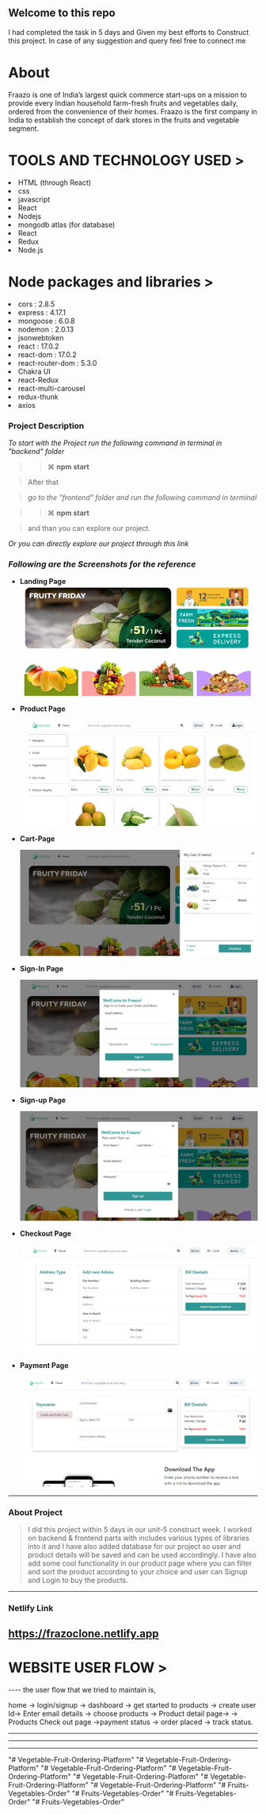 <h2>Welcome to this repo</h2>
I had completed the task in 5 days and Given my best efforts to Construct this project.
In case of any suggestion and query feel free to connect me

 <h1>About </h1>
Fraazo is one of India’s largest quick commerce start-ups on a mission to provide every Indian household farm-fresh fruits and vegetables daily, ordered from the convenience of their homes. Fraazo is the first company in India to establish the concept of dark stores in the fruits and vegetable segment.
 
 
 <h1>TOOLS AND TECHNOLOGY USED ></h1>
  <li>HTML (through React)</li>
  <li>css</li>
<li>javascript</li>  
<li>React</li>
<li>Nodejs</li>
<li>mongodb atlas (for database)</li>
 <li>React</li>
 <li>Redux</li>
 <li>Node.js</li>

 
 
  <h1>Node packages and libraries ></h1>
 <li>cors : 2.8.5</li>
 <li>express : 4.17.1</li>
 <li>mongoose : 6.0.8</li>
<li>nodemon : 2.0.13</li>
<li>jsonwebtoken</li>
 <li>react : 17.0.2</li>
 <li>react-dom : 17.0.2</li>
 <li>react-router-dom : 5.3.0</li>
  <li>Chakra UI</li>
 <li>react-Redux</li>
  <li>react-multi-carousel</li>
   <li>redux-thunk</li>
   <li>axios</li>
   
 

 



### Project Description

_To start with the Project run the following command in terminal in "backend" folder_

> > ⌘ **npm start**

> After that 

> _go to the "frontend" folder and run the following command in terminal_
 
> > ⌘ **npm start**

>   and than you can explore our project.

_Or you can directly explore our project through this link_
 
 
 ### _Following are the Screenshots for the reference_

- **Landing Page**
  ![Landing Page](IMAGES/Landing.png)

- **Product Page**

  ![Product Page](IMAGES/product.png)


- **Cart-Page**

  ![Cart-Page](IMAGES/Cart.png)
  
- **Sign-In Page**

  ![Sign-In Page](IMAGES/Login.png)
  
- **Sign-up Page**

  ![Sign-In Page](IMAGES/Signup.png)

- **Checkout Page**

  ![Checkout Page](IMAGES/checkout1.png)
  

- **Payment Page**

  ![Payment Page](IMAGES/checkout2.png)


---

### About Project

> I did this project within 5 days in our unit-5 construct week. I worked on backend & frontend parts with includes various types of libraries into it and I have also added database for our project so user and product details will be saved and can be used accordingly. I have also add some cool functionality in our product page where you can filter and sort the product according to your choice and user can Signup and Login to buy the products.

---




### Netlify Link

https://frazoclone.netlify.app
 ------
 <h1>WEBSITE USER FLOW ></h1>
 ----
the user flow that we tried to maintain is,

home -> login/signup -> dashboard -> get started to products -> create user Id-> Enter email details -> choose products -> Product detail page-> -> Products Check out page ->payment status -> order placed -> track status.
 
----
 
---

---
"# Vegetable-Fruit-Ordering-Platform" 
"# Vegetable-Fruit-Ordering-Platform" 
"# Vegetable-Fruit-Ordering-Platform" 
"# Vegetable-Fruit-Ordering-Platform" 
"# Vegetable-Fruit-Ordering-Platform" 
"# Vegetable-Fruit-Ordering-Platform" 
"# Vegetable-Fruit-Ordering-Platform" 
"# Fruits-Vegetables-Order" 
"# Fruits-Vegetables-Order" 
"# Fruits-Vegetables-Order" 
"# Fruits-Vegetables-Order" 
